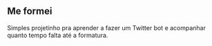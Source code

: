 ## Me formei
Simples projetinho pra aprender a fazer um Twitter bot e acompanhar quanto tempo falta até a formatura.